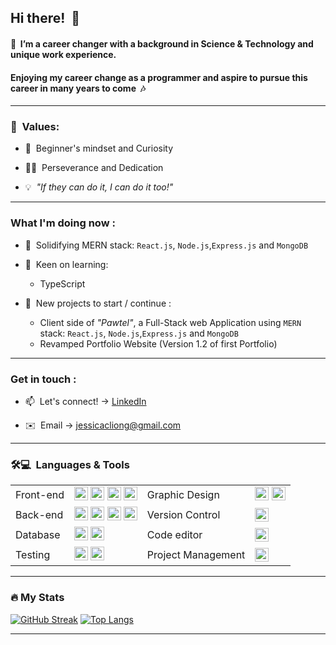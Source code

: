 ## Hi there! &nbsp;🌻

#### 💭&nbsp; I’m a career changer with a background in Science & Technology and unique work experience. 
#### Enjoying my career change as a programmer and aspire to pursue this career in many years to come &nbsp;🎶

---

### 💎&nbsp; Values:

- 💭&nbsp; Beginner's mindset and Curiosity

- 🏃‍♂️&nbsp; Perseverance and Dedication

- 💡&nbsp; *"If they can do it, I can do it too!"*

---

### What I'm doing now :

- 🔬&nbsp; Solidifying MERN stack: `React.js`, `Node.js`,`Express.js` and `MongoDB`
  
- 👀&nbsp; Keen on learning:
    - TypeScript

  
- 🌱&nbsp; New projects to start / continue :
  - Client side of *"Pawtel"*, a Full-Stack web Application using `MERN` stack: `React.js`, `Node.js`,`Express.js` and `MongoDB`
  - Revamped Portfolio Website (Version 1.2 of first Portfolio)

---

### Get in touch :
- 📫&nbsp; Let's connect! -> [LinkedIn](https://www.linkedin.com/in/jessica-liong/)

- ✉️&nbsp; Email -> jessicacliong@gmail.com

---
  
### 🛠💻&nbsp; Languages & Tools

<table>
  <tbody>
      <tr>
          <td>Front-end</th>
          <td>
            <img src="https://img.shields.io/badge/HTML5-E34F26?style=for-the-badge&logo=html5&logoColor=white"  title="HTML5" alt="HTML5" height="22"/>
            <img src="https://img.shields.io/badge/CSS3-1572B6?style=for-the-badge&logo=css3&logoColor=white" title="CSS3" alt="CSS3" height="22"/>
            <img src="https://img.shields.io/badge/JavaScript-323330?style=for-the-badge&logo=javascript&logoColor=F7DF1E" title="JavaScript" alt="JavaScript" height="22"/>
            <img src="https://img.shields.io/badge/React-20232A?style=for-the-badge&logo=react&logoColor=61DAFB" title="React" alt="React" height="22"/>
          </th>
          <td>Graphic Design</th>
          <td>
            <img src="https://img.shields.io/badge/Canva-%2300C4CC.svg?&style=for-the-badge&logo=Canva&logoColor=white"  title="Canva" alt="Canva" height="22"/>
            <img src="https://img.shields.io/badge/Figma-F24E1E?style=for-the-badge&logo=figma&logoColor=white"  title="Figma" alt="Figma" height="22"/>
          </th>
      </tr>
      <tr>
          <td>Back-end</th>
          <td>
            <img src="https://img.shields.io/badge/Python-FFD43B?style=for-the-badge&logo=python&logoColor=blue"  title="Python" alt="Python" height="22"/>
            <img src="https://img.shields.io/badge/Flask-000000?style=for-the-badge&logo=flask&logoColor=white"  title="Flask" alt="Flask" height="22"/>
            <img src="https://img.shields.io/badge/Node%20js-339933?style=for-the-badge&logo=nodedotjs&logoColor=white"  title="NodeJS" alt="NodeJS" height="22"/>
            <img src="https://img.shields.io/badge/Express%20js-000000?style=for-the-badge&logo=express&logoColor=white"  title="ExressJS" alt="ExpressJS" height="22"/>
          </th>
          <td>Version Control</th>
          <td>
            <img src="https://img.shields.io/badge/GitHub-100000?style=for-the-badge&logo=github&logoColor=white"  title="GitHub" alt="GitHub" height="22"/>
          </th>
      </tr>
      <tr>
          <td>Database</th>
          <td>
            <img src="https://img.shields.io/badge/PostgreSQL-316192?style=for-the-badge&logo=postgresql&logoColor=white"  title="PostgresSQL" alt="PostgresSQL" height="22"/>
            <img src="https://img.shields.io/badge/MongoDB-4EA94B?style=for-the-badge&logo=mongodb&logoColor=white"  title="MongoDB" alt="MongoDB" height="22"/>
          </th>
          <td>Code editor</th>
          <td>
            <img src="https://img.shields.io/badge/VSCode-0078D4?style=for-the-badge&logo=visual%20studio%20code&logoColor=white"  title="VSCode" alt="VSCode" height="22"/>
          </th>
      </tr>
      <tr>
          <td>Testing</th>
          <td>
            <img src="https://img.shields.io/badge/Jest-C21325?style=for-the-badge&logo=jest&logoColor=white"  title="Jest" alt="Jest" height="22"/>
            <img src="https://img.shields.io/badge/PyTest-0078D4?style=for-the-badge&logo=pytest&logoColor=white"  title="Jest" alt="Jest" height="22"/>
          </th>
          <td>Project Management</th>
          <td>
            <img src="https://img.shields.io/badge/Trello-0052CC?style=for-the-badge&logo=trello&logoColor=white"  title="Trello" alt="Trello" height="22"/>
          </th>
      </tr>
    </tbody>
</table>

---

### :fire: My Stats

[![GitHub Streak](http://github-readme-streak-stats.herokuapp.com?user=jessicacliong&theme=omni)](https://git.io/streak-stats) [![Top Langs](https://github-readme-stats.vercel.app/api/top-langs/?username=jessicacliong&layout=compact&theme=omni)](https://github.com/anuraghazra/github-readme-stats)

---

<!---
jessicacliong/jessicacliong is a ✨ special ✨ repository because its `README.md` (this file) appears on your GitHub profile.
You can click the Preview link to take a look at your changes.
--->
